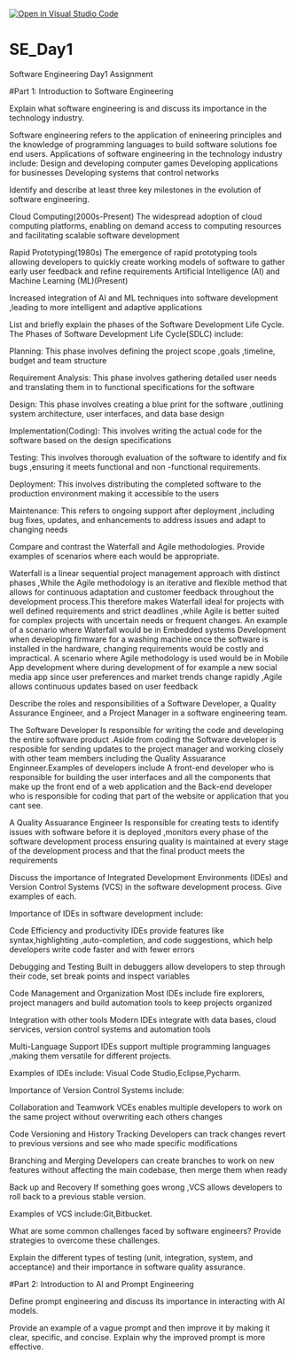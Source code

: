 [![Open in Visual Studio Code](https://classroom.github.com/assets/open-in-vscode-2e0aaae1b6195c2367325f4f02e2d04e9abb55f0b24a779b69b11b9e10269abc.svg)](https://classroom.github.com/online_ide?assignment_repo_id=18392139&assignment_repo_type=AssignmentRepo)
# SE_Day1
Software Engineering Day1 Assignment

#Part 1: Introduction to Software Engineering

Explain what software engineering is and discuss its importance in the technology industry.

Software engineering refers to the application of enineering principles and the knowledge of programming languages to build software solutions foe end users.
Applications of software engineering in the technology industry include:
Design and developing computer games
Developing applications for businesses
Developing systems that control networks


Identify and describe at least three key milestones in the evolution of software engineering.

Cloud Computing(2000s-Present)
The widespread adoption of cloud computing platforms, enabling on demand access to computing resources and facilitating scalable software development

Rapid Prototyping(1980s)
The emergence of rapid prototyping tools allowing developers to quickly create working models of software to gather early user feedback and refine requirements
Artificial Intelligence (AI) and Machine Learning (ML)(Present)

Increased integration of AI and ML techniques into software development ,leading to more intelligent and adaptive applications


List and briefly explain the phases of the Software Development Life Cycle.
The Phases of Software Development Life Cycle(SDLC) include:

Planning:
This phase involves defining the project scope ,goals ,timeline, budget and team structure

Requirement Analysis:
This phase involves gathering detailed user needs and translating them in to functional specifications for the software

Design:
This phase involves creating a blue print for the software ,outlining system architecture, user interfaces, and data base design

Implementation(Coding):
This involves writing the actual code for the software based on the design specifications

Testing:
This involves thorough evaluation of the software to identify and fix bugs ,ensuring it meets functional and non -functional requirements.

Deployment:
This involves distributing the completed software to the production environment making it accessible to the users

Maintenance:
This refers to ongoing support after deployment ,including bug fixes, updates, and enhancements to address issues and adapt to changing needs




Compare and contrast the Waterfall and Agile methodologies. Provide examples of scenarios where each would be appropriate.


Waterfall is a linear sequential project management approach with distinct phases ,While the Agile methodology is an iterative and flexible method that allows for continuous adaptation and customer feedback throughout the development process.This therefore makes Waterfall ideal for projects with well defined requirements and strict deadlines ,while Agile is better suited for complex projects with uncertain needs or frequent changes.
An example of a scenario where Waterfall would be in Embedded systems Development when developing firmware for a washing machine once the software is installed in the hardware, changing requirements would be costly and impractical.
A scenario where Agile methodology is used would be in Mobile App development where during development of for example a new social media app since user preferences and market trends change rapidly ,Agile allows continuous updates based on user feedback


Describe the roles and responsibilities of a Software Developer, a Quality Assurance Engineer, and a Project Manager in a software engineering team.

The Software Developer
Is responsible for writing the code and developing the entire software product .Aside from coding the Software developer is resposible for sending updates to the project manager and working closely with other team members including the Quality Assuarance Enginneer.Examples of developers include A front-end developer who is responsible for building the user interfaces and all the components that make up the front end of a web application and the Back-end developer who is responsible for coding that part of the website or application that you cant see.

A Quality Assuarance Engineer
Is responsible for creating tests to identify issues with software before it is deployed ,monitors every phase of the software development process ensuring quality is maintained at every stage of the development process and that the final product meets the requirements


Discuss the importance of Integrated Development Environments (IDEs) and Version Control Systems (VCS) in the software development process. Give examples of each.

Importance of IDEs in software development include:

Code Efficiency and productivity
IDEs provide features like syntax,highlighting ,auto-completion, and code suggestions, which help developers write code faster and with fewer errors

Debugging and Testing 
Built in debuggers allow developers to step through their code, set break points and inspect variables

Code Management and Organization 
Most IDEs include fire explorers, project managers and build automation tools to keep projects organized

Integration with other tools 
Modern IDEs integrate with data bases, cloud services, version control systems and automation tools 

Multi-Language Support 
IDEs support multiple programming languages ,making them versatile for different projects.

Examples of IDEs include: Visual Code Studio,Eclipse,Pycharm.

Importance of Version Control Systems include:

 Collaboration and Teamwork
 VCEs enables multiple developers to work on the same project without overwriting each others changes

 Code Versioning and History Tracking
 Developers can track changes revert to previous versions and see who made specific modifications 

Branching and Merging 
Developers can create branches to work on new features without affecting the main codebase, then merge them when ready 

Back up and Recovery 
If something goes wrong ,VCS allows developers to roll back to a previous stable version.

Examples of VCS include:Git,Bitbucket.
 
What are some common challenges faced by software engineers? Provide strategies to overcome these challenges.








Explain the different types of testing (unit, integration, system, and acceptance) and their importance in software quality assurance.


#Part 2: Introduction to AI and Prompt Engineering


Define prompt engineering and discuss its importance in interacting with AI models.


Provide an example of a vague prompt and then improve it by making it clear, specific, and concise. Explain why the improved prompt is more effective.
